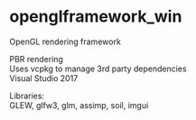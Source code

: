 # openglframework_win
  
OpenGL rendering framework  
  
PBR rendering  
Uses vcpkg to manage 3rd party dependencies  
Visual Studio 2017

Libraries:  
GLEW, glfw3, glm, assimp, soil, imgui  
